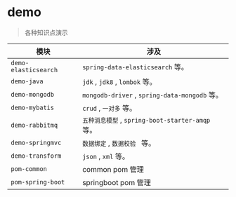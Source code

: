 # demo

> 各种知识点演示

| 模块                 | 涉及                                             |
| -------------------- | ------------------------------------------------ |
| `demo-elasticsearch` | `spring-data-elasticsearch` 等。                 |
| `demo-java`          | `jdk` , `jdk8` , `lombok` 等。                   |
| `demo-mongodb`       | `mongodb-driver` ,  `spring-data-mongodb` 等。   |
| `demo-mybatis`       | `crud` , `一对多` 等。                           |
| `demo-rabbitmq`      | `五种消息模型` , `spring-boot-starter-amqp` 等。 |
| `demo-springmvc`     | `数据绑定` , `数据校验 ` 等。                    |
| `demo-transform`     | `json` , `xml` 等。                              |
| `pom-common`         | common pom 管理                                  |
| `pom-spring-boot`    | springboot pom 管理                              |


